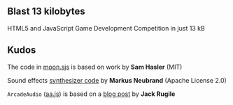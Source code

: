 Blast 13 kilobytes
------------------

HTML5 and JavaScript Game Development Competition in just 13 kB

Kudos
-----

The code in [moon.sjs][1] is based on work by **Sam Hasler** (MIT)

Sound effects [synthesizer code][2] by **Markus Neubrand** (Apache License 2.0)

`ArcadeAudio` ([aa.js][3]) is based on a [blog post][4] by **Jack Rugile**

[1]: https://github.com/mvasilkov/blast-js13k/blob/master/ms/moon.sjs
[2]: https://github.com/mneubrand/jsfxr
[3]: https://github.com/mvasilkov/blast-js13k/blob/master/scripts/aa.js
[4]: http://codepen.io/jackrugile/blog/arcade-audio-for-js13k-games
